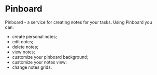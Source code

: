 # Pinboard
Pinboard - a service for creating notes for your tasks.
Using Pinboard you can:
- create personal notes;
- edit notes;
- delete notes;
- view notes; 
- customize your pinboard background;
- customize your notes view;
- change notes grids.
